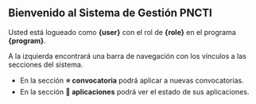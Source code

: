 ## Bienvenido al Sistema de Gestión PNCTI

Usted está logueado como **{user}** con el rol de **{role}** en el programa **{program}**.

A la izquierda encontrará una barra de navegación con los vínculos a las secciones del sistema.

- En la sección **⭐ convocatoria** podrá aplicar a nuevas convocatorias.
- En la sección **📑 aplicaciones** podrá ver el estado de sus aplicaciones.
